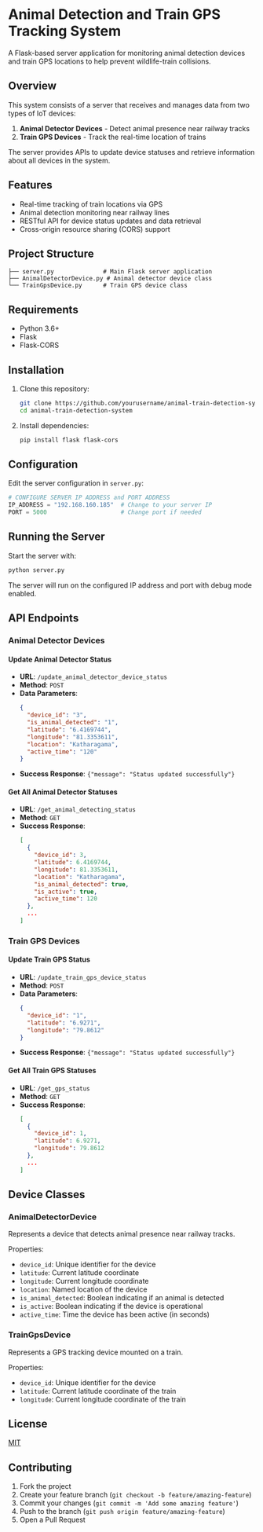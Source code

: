 # Animal Detection and Train GPS Tracking System

A Flask-based server application for monitoring animal detection devices and train GPS locations to help prevent wildlife-train collisions.

## Overview

This system consists of a server that receives and manages data from two types of IoT devices:
1. **Animal Detector Devices** - Detect animal presence near railway tracks
2. **Train GPS Devices** - Track the real-time location of trains

The server provides APIs to update device statuses and retrieve information about all devices in the system.

## Features

- Real-time tracking of train locations via GPS
- Animal detection monitoring near railway lines
- RESTful API for device status updates and data retrieval
- Cross-origin resource sharing (CORS) support

## Project Structure

```
├── server.py              # Main Flask server application
├── AnimalDetectorDevice.py # Animal detector device class
└── TrainGpsDevice.py      # Train GPS device class
```

## Requirements

- Python 3.6+
- Flask
- Flask-CORS

## Installation

1. Clone this repository:
   ```bash
   git clone https://github.com/yourusername/animal-train-detection-system.git
   cd animal-train-detection-system
   ```

2. Install dependencies:
   ```bash
   pip install flask flask-cors
   ```

## Configuration

Edit the server configuration in `server.py`:

```python
# CONFIGURE SERVER IP ADDRESS and PORT ADDRESS
IP_ADDRESS = "192.168.160.185"  # Change to your server IP
PORT = 5000                     # Change port if needed
```

## Running the Server

Start the server with:

```bash
python server.py
```

The server will run on the configured IP address and port with debug mode enabled.

## API Endpoints

### Animal Detector Devices

#### Update Animal Detector Status
- **URL**: `/update_animal_detector_device_status`
- **Method**: `POST`
- **Data Parameters**:
  ```json
  {
    "device_id": "3",
    "is_animal_detected": "1",
    "latitude": "6.4169744",
    "longitude": "81.3353611",
    "location": "Katharagama",
    "active_time": "120"
  }
  ```
- **Success Response**: `{"message": "Status updated successfully"}`

#### Get All Animal Detector Statuses
- **URL**: `/get_animal_detecting_status`
- **Method**: `GET`
- **Success Response**:
  ```json
  [
    {
      "device_id": 3,
      "latitude": 6.4169744,
      "longitude": 81.3353611,
      "location": "Katharagama",
      "is_animal_detected": true,
      "is_active": true,
      "active_time": 120
    },
    ...
  ]
  ```

### Train GPS Devices

#### Update Train GPS Status
- **URL**: `/update_train_gps_device_status`
- **Method**: `POST`
- **Data Parameters**:
  ```json
  {
    "device_id": "1",
    "latitude": "6.9271",
    "longitude": "79.8612"
  }
  ```
- **Success Response**: `{"message": "Status updated successfully"}`

#### Get All Train GPS Statuses
- **URL**: `/get_gps_status`
- **Method**: `GET`
- **Success Response**:
  ```json
  [
    {
      "device_id": 1,
      "latitude": 6.9271,
      "longitude": 79.8612
    },
    ...
  ]
  ```

## Device Classes

### AnimalDetectorDevice

Represents a device that detects animal presence near railway tracks.

Properties:
- `device_id`: Unique identifier for the device
- `latitude`: Current latitude coordinate
- `longitude`: Current longitude coordinate
- `location`: Named location of the device
- `is_animal_detected`: Boolean indicating if an animal is detected
- `is_active`: Boolean indicating if the device is operational
- `active_time`: Time the device has been active (in seconds)

### TrainGpsDevice

Represents a GPS tracking device mounted on a train.

Properties:
- `device_id`: Unique identifier for the device
- `latitude`: Current latitude coordinate of the train
- `longitude`: Current longitude coordinate of the train

## License

[MIT](LICENSE)

## Contributing

1. Fork the project
2. Create your feature branch (`git checkout -b feature/amazing-feature`)
3. Commit your changes (`git commit -m 'Add some amazing feature'`)
4. Push to the branch (`git push origin feature/amazing-feature`)
5. Open a Pull Request
